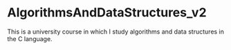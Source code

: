# AlgorithmsAndDataStructures_v2
This is a university course in which I study algorithms and data structures in the C language.
